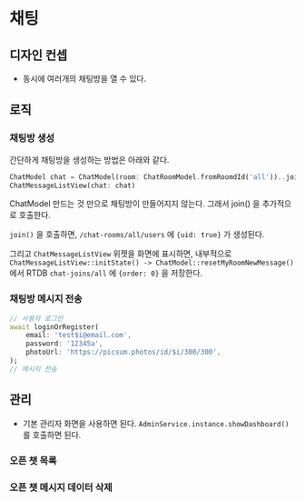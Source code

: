 # 채팅


## 디자인 컨셉

- 동시에 여러개의 채팅방을 열 수 있다.


## 로직



### 채팅방 생성

간단하게 채팅방을 생성하는 방법은 아래와 같다.


```dart
ChatModel chat = ChatModel(room: ChatRoomModel.fromRoomdId('all'))..join();
ChatMessageListView(chat: chat)
```


ChatModel 만드는 것 만으로 채팅방이 만들어지지 않는다. 그래서 join() 을 추가적으로 호출한다.

`join()` 을 호출하면, `/chat-rooms/all/users` 에 `{uid: true}` 가 생성된다.

그리고 `ChatMessageListView` 위젯을 화면에 표시하면, 내부적으로 `ChatMessageListView::initState() -> ChatModel::resetMyRoomNewMessage()` 에서 RTDB `chat-joins/all` 에 `{order: 0}` 을 저장한다.



### 채팅방 메시지 전송

```dart
// 사용자 로그인
await loginOrRegister(
    email: 'test$i@email.com',
    password: '12345a',
    photoUrl: 'https://picsum.photos/id/$i/300/300',
);
// 메시지 전송

```



## 관리

- 기본 관리자 화면을 사용하면 된다. `AdminService.instance.showDashboard()` 를 호출하면 된다.

### 오픈 챗 목록

### 오픈 챗 메시지 데이터 삭제

